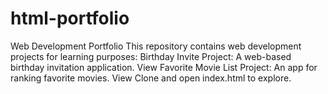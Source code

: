 # html-portfolio
Web Development Portfolio This repository contains web development projects for learning purposes:  Birthday Invite Project: A web-based birthday invitation application. View  Favorite Movie List Project: An app for ranking favorite movies. View  Clone and open index.html to explore.

